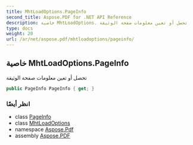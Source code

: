 ```yaml
---
title: MhtLoadOptions.PageInfo
second_title: Aspose.PDF for .NET API Reference
description: خاصية MhtLoadOptions. تحصل أو تعين معلومات صفحة الوثيقة
type: docs
weight: 20
url: /ar/net/aspose.pdf/mhtloadoptions/pageinfo/
---
```

## خاصية MhtLoadOptions.PageInfo

تحصل أو تعين معلومات صفحة الوثيقة

```csharp
public PageInfo PageInfo { get; }
```

### انظر أيضًا

* class [PageInfo](../../pageinfo/)
* class [MhtLoadOptions](../)
* namespace [Aspose.Pdf](../../../aspose.pdf/)
* assembly [Aspose.PDF](../../../)